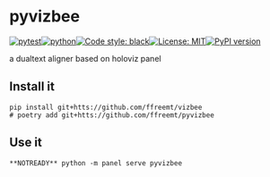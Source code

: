 # pyvizbee
[![pytest](https://github.com/ffreemt/vizbee/actions/workflows/routine-tests.yml/badge.svg)](https://github.com/ffreemt/vizbee/actions)[![python](https://img.shields.io/static/v1?label=python+&message=3.8%2B&color=blue)](https://www.python.org/downloads/)[![Code style: black](https://img.shields.io/badge/code%20style-black-000000.svg)](https://github.com/psf/black)[![License: MIT](https://img.shields.io/badge/License-MIT-yellow.svg)](https://opensource.org/licenses/MIT)[![PyPI version](https://badge.fury.io/py/pyvizbee.svg)](https://badge.fury.io/py/pyvizbee)

a dualtext aligner based on holoviz panel

## Install it

```shell
pip install git+htts://github.com/ffreemt/vizbee
# poetry add git+htts://github.com/ffreemt/pyvizbee
```

## Use it
```shell
**NOTREADY** python -m panel serve pyvizbee

```

